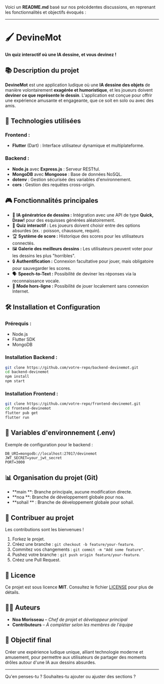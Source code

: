 Voici un **README.md** basé sur nos précédentes discussions, en reprenant les fonctionnalités et objectifs évoqués :

---

# 🖌️ **DevineMot**

**Un quiz interactif où une IA dessine, et vous devinez !**

## 📚 **Description du projet**

**DevineMot** est une application ludique où une **IA dessine des objets** de manière volontairement **exagérée et humoristique**, et les joueurs doivent **deviner ce que représente le dessin**. L'application est conçue pour offrir une expérience amusante et engageante, que ce soit en solo ou avec des amis.

## 🚀 **Technologies utilisées**

### **Frontend :**  
- **Flutter** (Dart) : Interface utilisateur dynamique et multiplateforme.

### **Backend :**  
- **Node.js** avec **Express.js** : Serveur RESTful.  
- **MongoDB** avec **Mongoose** : Base de données NoSQL.  
- **dotenv** : Gestion sécurisée des variables d'environnement.  
- **cors** : Gestion des requêtes cross-origin.

## 🎮 **Fonctionnalités principales**

- 🧠 **IA génératrice de dessins :** Intégration avec une API de type **Quick, Draw!** pour des esquisses générées aléatoirement.  
- 🎲 **Quiz interactif :** Les joueurs doivent choisir entre des options absurdes (ex. : poisson, chaussure, requin).  
- 🏆 **Système de score :** Historique des scores pour les utilisateurs connectés.  
- 🖼️ **Galerie des meilleurs dessins :** Les utilisateurs peuvent voter pour les dessins les plus "horribles".  
- 🔒 **Authentification :** Connexion facultative pour jouer, mais obligatoire pour sauvegarder les scores.  
- 🗣️ **Speech-to-Text :** Possibilité de deviner les réponses via la reconnaissance vocale.  
- 📶 **Mode hors-ligne :** Possibilité de jouer localement sans connexion Internet.  

## 🛠️ **Installation et Configuration**

### **Prérequis :**
- Node.js  
- Flutter SDK  
- MongoDB  

### **Installation Backend :**
```bash
git clone https://github.com/votre-repo/backend-devinemot.git
cd backend-devinemot
npm install
npm start
```

### **Installation Frontend :**
```bash
git clone https://github.com/votre-repo/frontend-devinemot.git
cd frontend-devinemot
flutter pub get
flutter run
```

## 🔑 **Variables d'environnement (.env)**

Exemple de configuration pour le backend :
```
DB_URI=mongodb://localhost:27017/devinemot
JWT_SECRET=your_jwt_secret
PORT=3000
```

## 📊 **Organisation du projet (Git)**

- **main **: Branche principale, aucune modification directe.  
- **noa **: Branche de développement globale pour noa.  
- **sohail ** : Branche de développement globale pour sohail.
 
## 🤝 **Contribuer au projet**

Les contributions sont les bienvenues !  
1. Forkez le projet.  
2. Créez une branche : `git checkout -b feature/your-feature`.  
3. Commitez vos changements : `git commit -m "Add some feature"`.  
4. Pushez votre branche : `git push origin feature/your-feature`.  
5. Créez une Pull Request.

## 📄 **Licence**

Ce projet est sous licence **MIT**. Consultez le fichier [LICENSE](LICENSE) pour plus de détails.

## 🧑‍💻 **Auteurs**

- **Noa Morisseau** – *Chef de projet et développeur principal*  
- **Contributeurs** – *À compléter selon les membres de l'équipe*

## 🌟 **Objectif final**

Créer une expérience ludique unique, alliant technologie moderne et amusement, pour permettre aux utilisateurs de partager des moments drôles autour d'une IA aux dessins absurdes.

---

Qu'en penses-tu ? Souhaites-tu ajouter ou ajuster des sections ?
